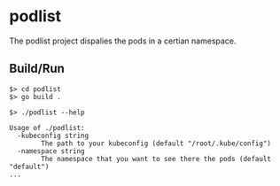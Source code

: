 # podlist 

The podlist project dispalies the pods in a certian namespace.

## Build/Run

```shell
$> cd podlist
$> go build . 
```
```shell
$> ./podlist --help

Usage of ./podlist:
  -kubeconfig string
        The path to your kubeconfig (default "/root/.kube/config")
  -namespace string
        The namespace that you want to see there the pods (default "default")
...
```



